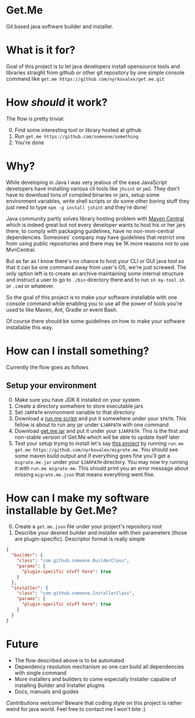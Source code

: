 # Get.Me

Git based java software builder and installer.


# What is it for?

Goal of this project is to let java developers install opensource tools and
libraries straight from github or other git repository by one simple console command like
`get.me https://github.com/nyrkovalex/get.me.git`


# How _should_ it work?

The flow is pretty trivial:

0. Find some interesting tool or library hosted at github
1. Run `get.me https://github.com/someone/something`
2. You're done


# Why?

While developing in Java I was very jealous of the ease JavaScript developers have installing 
various cli tools like `jhsint` or `pm2`. They don't have to download tons of compiled binaries or jars,
setup some environment variables, write shell scripts or do some other boring stuff they just need
to type `npm -g install jshint` and they're done! 

Java community partly solves library hosting problem with [Maven Central](http://search.maven.org/)
which is indeed great but not every developer wants to host his or her jars there, to comply
with packaging guidelines, have no non-mvn-central dependencies. Someones' company may have
guidelines that restrict one from using public repositories and there may be 1K more reasons
not to use MvnCentral. 

But as far as I know there's no chance to host your CLI or GUI java tool 
so that it can be one command away from user's OS, we're just screwed. The only option left is
to create an archive maintaining some internal structure and instruct a user to go to `./bin`
directory there and to run `sh my-tool.sh` or `.cmd` or whatever.
 
So the goal of this project is to make your software installable with one console command while
enabling you to use all the power of tools you're used to like Maven, Ant, Gradle or event Bash.

Of course there should be some guidelines on how to make your software installable this way.


# How can I install something?

Currently the flow goes as follows


## Setup your environment

0. Make sure you have JDK 8 installed on your system
1. Create a directory somwhere to store executable jars
2. Set `JARPATH` environment variable to that directory
3. Download a [run.me script](https://gist.github.com/nyrkovalex/abc66911f6c1e227f76b) and put it somewhere
under your `$PATH`. This fellow is about to run any jar under `$JARPATH` with one command
4. Download [get.me.jar](https://github.com/nyrkovalex/get.me/releases/download/v0.1-alpha/get.me.jar)
and put it under your `$JARPATH`. This is the first and non-stable version of Get.Me which will be able to
update itself later
5. Test your setup trying to install let's say [this project](https://github.com/nyrkovalex/migrate.me)
by running `run.me get.me https://github.com/nyrkovalex/migrate.me`. You should see some maven build
output and if everything goes fine you'll get a `migrate.me.jar` under your `$JARPATH` directory.
You may now try running it with `run.me migrate.me`. This should print you an error message about
missing `migrate.me.json` that means everything went fine.


# How can I make my software installable by Get.Me?

0. Create a `get.me.json` file under your project's repository root
1. Describe your desired builder and installer with their parameters (those are plugin-specific).
Descriptor format is really simple
```json
{
  "builder": {
    "class": "com.github.someone.BuilderClass",
    "params": {
      "plugin-specific stuff here": true
    }
  },
  "installer": {
    "class": "com.github.someone.InstallerClass",
    "params": {
      "plugin-specific stuff here": true
    }
  }
}
```


# Future
* The flow described above is to be automated
* Dependency resolution mechanism so one can build all dependencies with single command
* More installers and builders to come especially Installer capable of installing Builder
and Installer plugins
* Docs, manuals and guides


_Contributions welcome!_ Beware that coding style on this project is rather weird for java world.
Feel free to contact me I won't bite :)
